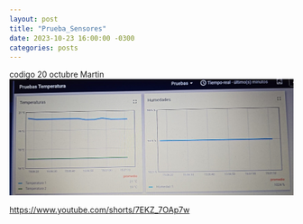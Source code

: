 ```yaml
---
layout: post
title: "Prueba_Sensores"
date: 2023-10-23 16:00:00 -0300
categories: posts
---
```

codigo 20 octubre Martin
![Pruebasensores](https://github.com/SisCom-PI2-2023-2/proyecto-plant-o-matic/blob/main/docs/assets/Pruebasensores.jpg)

https://www.youtube.com/shorts/7EKZ_7OAp7w
